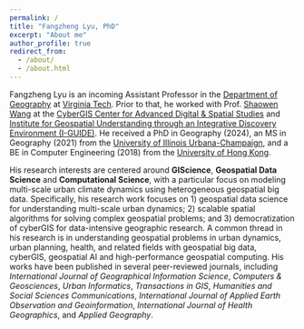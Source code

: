 ```yaml
---
permalink: /
title: "Fangzheng Lyu, PhD"
excerpt: "About me"
author_profile: true
redirect_from: 
  - /about/
  - /about.html
---
```



Fangzheng Lyu is an incoming Assistant Professor in the [Department of Geography](https://geography.vt.edu/) at [Virginia Tech](https://www.vt.edu/). Prior to that, he worked with Prof. [Shaowen Wang](https://ggis.illinois.edu/directory/profile/shaowen) at the [CyberGIS Center for Advanced Digital & Spatial Studies](https://cybergis.illinois.edu/) and [Institute for Geospatial Understanding through an Integrative Discovery Environment (I-GUIDE)](https://i-guide.io/). He received a PhD in Geography (2024), an MS in Geography (2021) from the [University of Illinois Urbana-Champaign](https://illinois.edu/), and a BE in Computer Engineering (2018) from the [University of Hong Kong](https://www.hku.hk/).

His research interests are centered around **GIScience**, **Geospatial Data Science** and **Computational Science**, with a particular focus on modeling multi-scale urban climate dynamics using heterogeneous geospatial big data. Specifically, his research work focuses on 1) geospatial data science for understanding multi-scale urban dynamics; 2) scalable spatial algorithms for solving complex geospatial problems; and 3) democratization of cyberGIS for data-intensive geographic research. A common thread in his research is in understanding geospatial problems in urban dynamics, urban planning, health, and related fields with geospatial big data, cyberGIS, geospatial AI and high-performance geospatial computing. His works have been published in several peer-reviewed journals, including *International Journal of Geographical Information Science*, *Computers & Geosciences*, *Urban Informatics*, *Transactions in GIS*, *Humanities and Social Sciences Communications*, *International Journal of Applied Earth Observation and Geoinformation*, *International Journal of Health Geographics*, and *Applied Geography*.
